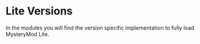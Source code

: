 # Lite Versions

In the modules you will find the version specific implementation to fully load MysteryMod Lite.